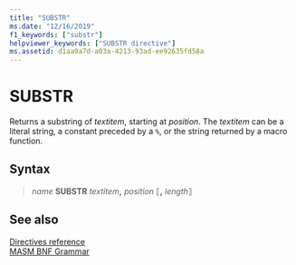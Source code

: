 ```yaml
---
title: "SUBSTR"
ms.date: "12/16/2019"
f1_keywords: ["substr"]
helpviewer_keywords: ["SUBSTR directive"]
ms.assetid: d1aa9a7d-a03a-4213-93ad-ee92635fd58a
---
```

# SUBSTR

Returns a substring of *textitem*, starting at *position*. The *textitem* can be a literal string, a constant preceded by a `%`, or the string returned by a macro function.

## Syntax

> *name* **SUBSTR** *textitem*__,__ *position* ⟦__,__ *length*⟧

## See also

[Directives reference](directives-reference.md)\
[MASM BNF Grammar](masm-bnf-grammar.md)
